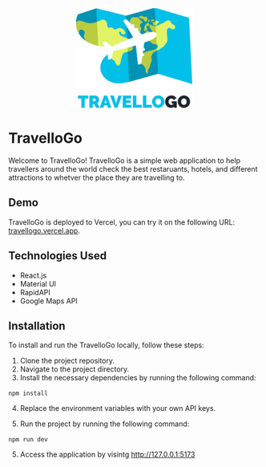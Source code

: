<div align="center">
  <img src="public/logo.png" height="200px" />
</div>

# TravelloGo

Welcome to TravelloGo! TravelloGo is a simple web application to help travellers around the world check the best restaruants, hotels, and different attractions to whetver the place they are travelling to.

## Demo

TravelloGo is deployed to Vercel, you can try it on the following URL: [travellogo.vercel.app](https://travellogo.vercel.app/).

## Technologies Used

- React.js
- Material UI
- RapidAPI
- Google Maps API

## Installation

To install and run the TravelloGo locally, follow these steps:

1. Clone the project repository.
2. Navigate to the project directory.
3. Install the necessary dependencies by running the following command:

```
npm install
```

4. Replace the environment variables with your own API keys.

5. Run the project by running the following command:

```
npm run dev
```

5. Access the application by visintg http://127.0.0.1:5173
